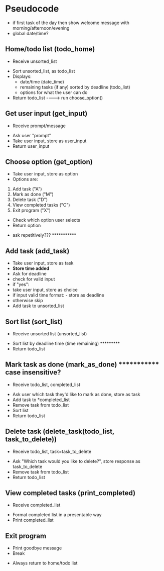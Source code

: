 # Pseudocode

* if first task of the day then show welcome message with morning/afternoon/evening
* global date/time?


## Home/todo list (todo_home)
* Receive unsorted_list
- Sort unsorted_list, as todo_list
- Displays:
	- date/time (date_time)
	- remaining tasks (if any) sorted by deadline (todo_list)
	- options for what the user can do
- Return todo_list
----> run choose_option()



## Get user input (get_input)
* Receive prompt/message
- Ask user "prompt"
- Take user input, store as user_input
- Return user_input

## Choose option (get_option)
- Take user input, store as option
- Options are:
1. Add task ("A")
2. Mark as done ("M")
3. Delete task ("D")
4. View completed tasks ("C")
5. Exit program ("X")
- Check which option user selects
- Return option

* ask repetitively??? ***********
## Add task (add_task)
- Take user input, store as task
- **Store time added**
- Ask for deadline
- check for valid input
- if "yes":
- take user input, store as choice
- if input valid time format:	- store as deadline
- otherwise skip
- Add task to unsorted_list


## Sort list (sort_list)
* Receive unsorted list (unsorted_list)
- Sort list by deadline time (time remaining) *********
- Return todo_list

## Mark task as done (mark_as_done) *********** case insensitive?
* Receive todo_list, completed_list
- Ask user which task they'd like to mark as done, store as task
- Add task to *completed_list
- Remove task from todo_list
- Sort list
- Return todo_list

## Delete task (delete_task(todo_list, task_to_delete))
* Receive todo_list, task=task_to_delete
- Ask "Which task would you like to delete?", store response as task_to_delete
- Remove task from todo_list
- Return todo_list

## View completed tasks (print_completed)
* Receive completed_list
- Format completed list in a presentable way
- Print completed_list

## Exit program
- Print goodbye message
- Break

* Always return to home/todo list

